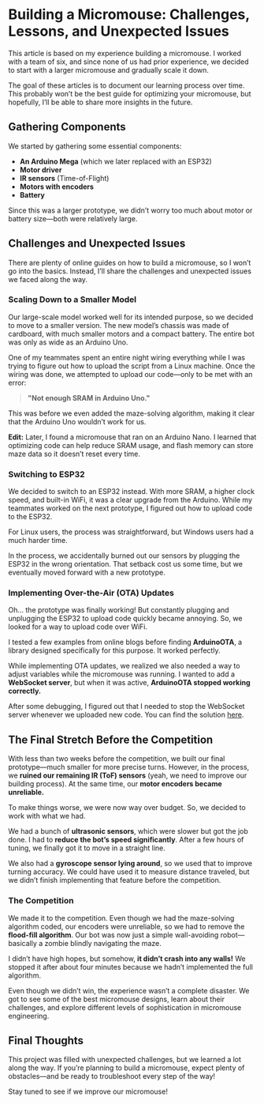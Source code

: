 # Building a Micromouse: Challenges, Lessons, and Unexpected Issues  

This article is based on my experience building a micromouse. I worked with a team of six, and since none of us had prior experience, we decided to start with a larger micromouse and gradually scale it down.  

The goal of these articles is to document our learning process over time. This probably won’t be the best guide for optimizing your micromouse, but hopefully, I’ll be able to share more insights in the future.  

## Gathering Components  

We started by gathering some essential components:  

- **An Arduino Mega** (which we later replaced with an ESP32)  
- **Motor driver**  
- **IR sensors** (Time-of-Flight)  
- **Motors with encoders**  
- **Battery**  

Since this was a larger prototype, we didn’t worry too much about motor or battery size—both were relatively large.  

## Challenges and Unexpected Issues  

There are plenty of online guides on how to build a micromouse, so I won’t go into the basics. Instead, I’ll share the challenges and unexpected issues we faced along the way.  

### Scaling Down to a Smaller Model  

Our large-scale model worked well for its intended purpose, so we decided to move to a smaller version. The new model’s chassis was made of cardboard, with much smaller motors and a compact battery. The entire bot was only as wide as an Arduino Uno.  

One of my teammates spent an entire night wiring everything while I was trying to figure out how to upload the script from a Linux machine. Once the wiring was done, we attempted to upload our code—only to be met with an error:  

> **"Not enough SRAM in Arduino Uno."**  

This was before we even added the maze-solving algorithm, making it clear that the Arduino Uno wouldn’t work for us.  

**Edit:** Later, I found a micromouse that ran on an Arduino Nano. I learned that optimizing code can help reduce SRAM usage, and flash memory can store maze data so it doesn’t reset every time.  

### Switching to ESP32  

We decided to switch to an ESP32 instead. With more SRAM, a higher clock speed, and built-in WiFi, it was a clear upgrade from the Arduino. While my teammates worked on the next prototype, I figured out how to upload code to the ESP32.  

For Linux users, the process was straightforward, but Windows users had a much harder time.  

In the process, we accidentally burned out our sensors by plugging the ESP32 in the wrong orientation. That setback cost us some time, but we eventually moved forward with a new prototype.  

### Implementing Over-the-Air (OTA) Updates  

Oh… the prototype was finally working! But constantly plugging and unplugging the ESP32 to upload code quickly became annoying. So, we looked for a way to upload code over WiFi.  

I tested a few examples from online blogs before finding **ArduinoOTA**, a library designed specifically for this purpose. It worked perfectly.  

While implementing OTA updates, we realized we also needed a way to adjust variables while the micromouse was running. I wanted to add a **WebSocket server**, but when it was active, **ArduinoOTA stopped working correctly.**  

After some debugging, I figured out that I needed to stop the WebSocket server whenever we uploaded new code. You can find the solution [here](/Websocket-and-OTA-code-update/).  

## The Final Stretch Before the Competition  

With less than two weeks before the competition, we built our final prototype—much smaller for more precise turns. However, in the process, we **ruined our remaining IR (ToF) sensors** (yeah, we need to improve our building process). At the same time, our **motor encoders became unreliable.**  

To make things worse, we were now way over budget. So, we decided to work with what we had.  

We had a bunch of **ultrasonic sensors**, which were slower but got the job done. I had to **reduce the bot’s speed significantly**. After a few hours of tuning, we finally got it to move in a straight line.  

We also had a **gyroscope sensor lying around**, so we used that to improve turning accuracy. We could have used it to measure distance traveled, but we didn’t finish implementing that feature before the competition.  

### The Competition  

We made it to the competition. Even though we had the maze-solving algorithm coded, our encoders were unreliable, so we had to remove the **flood-fill algorithm**. Our bot was now just a simple wall-avoiding robot—basically a zombie blindly navigating the maze.  

I didn’t have high hopes, but somehow, **it didn’t crash into any walls!** We stopped it after about four minutes because we hadn’t implemented the full algorithm.  

Even though we didn’t win, the experience wasn’t a complete disaster. We got to see some of the best micromouse designs, learn about their challenges, and explore different levels of sophistication in micromouse engineering.  

## Final Thoughts  

This project was filled with unexpected challenges, but we learned a lot along the way. If you’re planning to build a micromouse, expect plenty of obstacles—and be ready to troubleshoot every step of the way!  

Stay tuned to see if we improve our micromouse!
